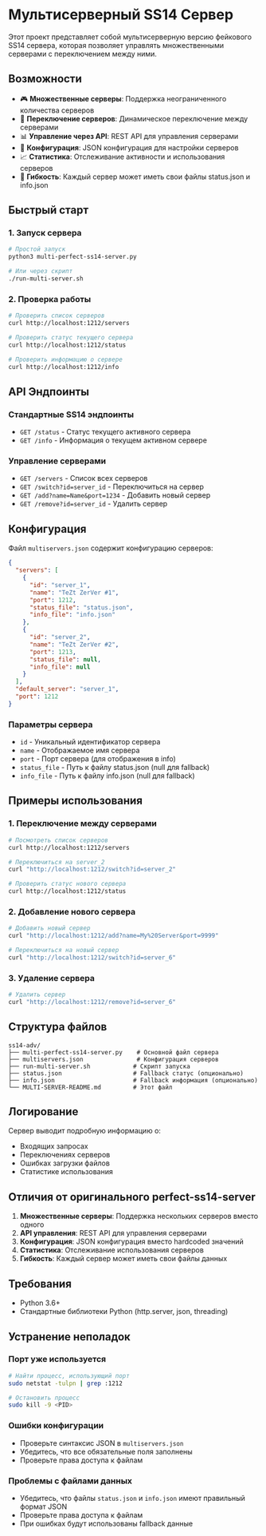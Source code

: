 # Мультисерверный SS14 Сервер

Этот проект представляет собой мультисерверную версию фейкового SS14 сервера, которая позволяет управлять множественными серверами с переключением между ними.

## Возможности

- 🎮 **Множественные серверы**: Поддержка неограниченного количества серверов
- 🔄 **Переключение серверов**: Динамическое переключение между серверами
- 📊 **Управление через API**: REST API для управления серверами
- 📁 **Конфигурация**: JSON конфигурация для настройки серверов
- 📈 **Статистика**: Отслеживание активности и использования серверов
- 🔧 **Гибкость**: Каждый сервер может иметь свои файлы status.json и info.json

## Быстрый старт

### 1. Запуск сервера

```bash
# Простой запуск
python3 multi-perfect-ss14-server.py

# Или через скрипт
./run-multi-server.sh
```

### 2. Проверка работы

```bash
# Проверить список серверов
curl http://localhost:1212/servers

# Проверить статус текущего сервера
curl http://localhost:1212/status

# Проверить информацию о сервере
curl http://localhost:1212/info
```

## API Эндпоинты

### Стандартные SS14 эндпоинты
- `GET /status` - Статус текущего активного сервера
- `GET /info` - Информация о текущем активном сервере

### Управление серверами
- `GET /servers` - Список всех серверов
- `GET /switch?id=server_id` - Переключиться на сервер
- `GET /add?name=Name&port=1234` - Добавить новый сервер
- `GET /remove?id=server_id` - Удалить сервер

## Конфигурация

Файл `multiservers.json` содержит конфигурацию серверов:

```json
{
  "servers": [
    {
      "id": "server_1",
      "name": "TeZt ZerVer #1",
      "port": 1212,
      "status_file": "status.json",
      "info_file": "info.json"
    },
    {
      "id": "server_2", 
      "name": "TeZt ZerVer #2",
      "port": 1213,
      "status_file": null,
      "info_file": null
    }
  ],
  "default_server": "server_1",
  "port": 1212
}
```

### Параметры сервера

- `id` - Уникальный идентификатор сервера
- `name` - Отображаемое имя сервера
- `port` - Порт сервера (для отображения в info)
- `status_file` - Путь к файлу status.json (null для fallback)
- `info_file` - Путь к файлу info.json (null для fallback)

## Примеры использования

### 1. Переключение между серверами

```bash
# Посмотреть список серверов
curl http://localhost:1212/servers

# Переключиться на server_2
curl "http://localhost:1212/switch?id=server_2"

# Проверить статус нового сервера
curl http://localhost:1212/status
```

### 2. Добавление нового сервера

```bash
# Добавить новый сервер
curl "http://localhost:1212/add?name=My%20Server&port=9999"

# Переключиться на новый сервер
curl "http://localhost:1212/switch?id=server_6"
```

### 3. Удаление сервера

```bash
# Удалить сервер
curl "http://localhost:1212/remove?id=server_6"
```

## Структура файлов

```
ss14-adv/
├── multi-perfect-ss14-server.py    # Основной файл сервера
├── multiservers.json               # Конфигурация серверов
├── run-multi-server.sh            # Скрипт запуска
├── status.json                    # Fallback статус (опционально)
├── info.json                      # Fallback информация (опционально)
└── MULTI-SERVER-README.md         # Этот файл
```

## Логирование

Сервер выводит подробную информацию о:
- Входящих запросах
- Переключениях серверов
- Ошибках загрузки файлов
- Статистике использования

## Отличия от оригинального perfect-ss14-server

1. **Множественные серверы**: Поддержка нескольких серверов вместо одного
2. **API управления**: REST API для управления серверами
3. **Конфигурация**: JSON конфигурация вместо hardcoded значений
4. **Статистика**: Отслеживание использования серверов
5. **Гибкость**: Каждый сервер может иметь свои файлы данных

## Требования

- Python 3.6+
- Стандартные библиотеки Python (http.server, json, threading)

## Устранение неполадок

### Порт уже используется
```bash
# Найти процесс, использующий порт
sudo netstat -tulpn | grep :1212

# Остановить процесс
sudo kill -9 <PID>
```

### Ошибки конфигурации
- Проверьте синтаксис JSON в `multiservers.json`
- Убедитесь, что все обязательные поля заполнены
- Проверьте права доступа к файлам

### Проблемы с файлами данных
- Убедитесь, что файлы `status.json` и `info.json` имеют правильный формат JSON
- Проверьте права доступа к файлам
- При ошибках будут использованы fallback данные
